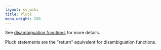 ```yaml
---
layout: sv_wiki
title: Pluck
menu_weight: 200
---
```


See [disambiguation functions](../../../decl/copper/disambiguate/) for more details.

Pluck statements are the "return" equivalent for disambiguation functions.
